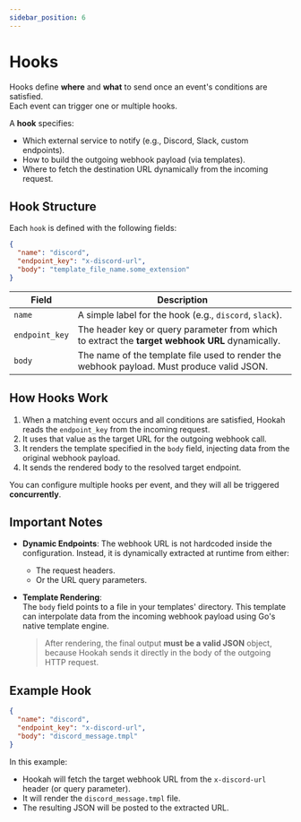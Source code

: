 ```yaml
---
sidebar_position: 6
---
```


# Hooks

Hooks define **where** and **what** to send once an event's conditions are satisfied.  
Each event can trigger one or multiple hooks.

A **hook** specifies:

- Which external service to notify (e.g., Discord, Slack, custom endpoints).
- How to build the outgoing webhook payload (via templates).
- Where to fetch the destination URL dynamically from the incoming request.

## Hook Structure

Each `hook` is defined with the following fields:

```json
{
  "name": "discord",
  "endpoint_key": "x-discord-url",
  "body": "template_file_name.some_extension"
}
```

| Field          | Description                                                                                     |
|----------------|-------------------------------------------------------------------------------------------------|
| `name`         | A simple label for the hook (e.g., `discord`, `slack`).                                         |
| `endpoint_key` | The header key or query parameter from which to extract the **target webhook URL** dynamically. |
| `body`         | The name of the template file used to render the webhook payload. Must produce valid JSON.      |

## How Hooks Work

1. When a matching event occurs and all conditions are satisfied, Hookah reads the `endpoint_key` from the incoming
   request.
2. It uses that value as the target URL for the outgoing webhook call.
3. It renders the template specified in the `body` field, injecting data from the original webhook payload.
4. It sends the rendered body to the resolved target endpoint.

You can configure multiple hooks per event, and they will all be triggered **concurrently**.

## Important Notes

- **Dynamic Endpoints**: The webhook URL is not hardcoded inside the configuration. Instead, it is dynamically extracted
  at runtime from either:
    - The request headers.
    - Or the URL query parameters.

- **Template Rendering**:  
  The `body` field points to a file in your templates' directory. This template can interpolate data from the incoming
  webhook payload using Go's native template engine.

  > After rendering, the final output **must be a valid JSON** object, because Hookah sends it directly in the body of
  the outgoing HTTP request.

## Example Hook

```json
{
  "name": "discord",
  "endpoint_key": "x-discord-url",
  "body": "discord_message.tmpl"
}
```

In this example:

- Hookah will fetch the target webhook URL from the `x-discord-url` header (or query parameter).
- It will render the `discord_message.tmpl` file.
- The resulting JSON will be posted to the extracted URL.
